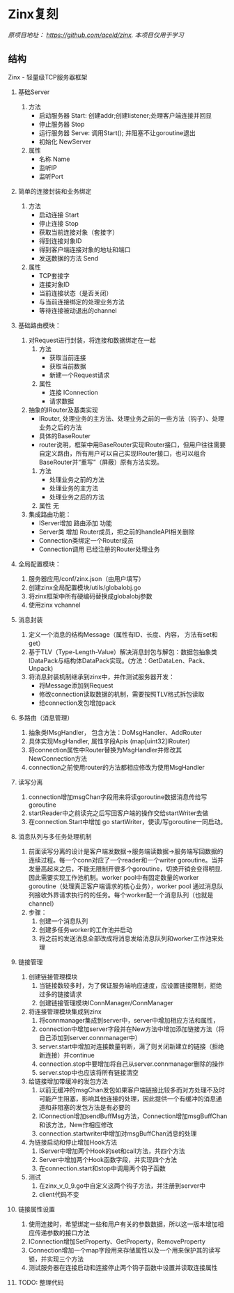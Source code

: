 # Zinx复刻

*原项目地址： <https://github.com/aceld/zinx>. 本项目仅用于学习*

## 结构

Zinx - 轻量级TCP服务器框架

1. 基础Server
    1. 方法
        - 启动服务器 Start: 创建addr;创建listener;处理客户端连接并回显
        - 停止服务器 Stop
        - 运行服务器 Serve: 调用Start(); 并阻塞不让goroutine退出
        - 初始化 NewServer
    2. 属性
        - 名称 Name
        - 监听IP
        - 监听Port

2. 简单的连接封装和业务绑定
    1. 方法
        - 启动连接 Start
        - 停止连接 Stop
        - 获取当前连接对象（套接字）
        - 得到连接对象ID
        - 得到客户端连接对象的地址和端口
        - 发送数据的方法 Send
    2. 属性
        - TCP套接字
        - 连接对象ID
        - 当前连接状态（是否关闭）
        - 与当前连接绑定的处理业务方法
        - 等待连接被动退出的channel

3. 基础路由模块：
    1. 对Request进行封装，将连接和数据绑定在一起
        1. 方法
           - 获取当前连接
           - 获取当前数据
           - 新建一个Request请求
        2. 属性
           - 连接 IConnection
           - 请求数据
    2. 抽象的IRouter及基类实现
        - IRouter, 处理业务的主方法、处理业务之前的一些方法（钩子）、处理业务之后的方法
        - 具体的BaseRouter
        - router说明，框架中用BaseRouter实现IRouter接口，但用户往往需要自定义路由，所有用户可以自己实现IRouter接口，也可以组合BaseRouter并“重写”（屏蔽）原有方法实现。
        1. 方法
           - 处理业务之前的方法
           - 处理业务的主方法
           - 处理业务之后的方法
        2. 属性 无
    3. 集成路由功能：
        - IServer增加 路由添加 功能
        - Server类 增加 Router成员，把之前的handleAPI相关删除
        - Connection类绑定一个Router成员
        - Connection调用 已经注册的Router处理业务

4. 全局配置模块：
   1. 服务器应用/conf/zinx.json（由用户填写）
   2. 创建zinx全局配置模块/utils/globalobj.go
   3. 将zinx框架中所有硬编码替换成globalobj参数
   4. 使用zinx vchannel

5. 消息封装
    1. 定义一个消息的结构Message（属性有ID、长度、内容， 方法有set和get）
    2. 基于TLV（Type-Length-Value）解决消息封包与解包：数据包抽象类IDataPack与结构体DataPack实现。(方法：GetDataLen、Pack、Unpack)
    3. 将消息封装机制继承到zinx中，并作测试服务器开发：
        - 将Message添加到Request
        - 修改connection读取数据的机制，需要按照TLV格式拆包读取
        - 给connection发包增加pack

6. 多路由（消息管理）
   1. 抽象类IMsgHandler， 包含方法：DoMsgHandler、AddRouter
   2. 具体实现MsgHandler, 属性字段Apis (map[uint32]IRouter)
   3. 将connection属性中Router替换为MsgHandler并修改其NewConnection方法
   4. connection之前使用router的方法都相应修改为使用MsgHandler

7. 读写分离
   1. connection增加msgChan字段用来将读goroutine数据消息传给写goroutine
   2. startReader中之前读完之后写回客户端的操作交给startWriter去做
   3. 在connection.Start中增加 go startWriter，使读/写goroutine一同启动。

8. 消息队列与多任务处理机制
   1. 前面读写分离的设计是客户端发数据->服务端读数据->服务端写回数据的连续过程。每一个conn对应了一个reader和一个writer goroutine。当并发量高起来之后，不能无限制开很多个goroutine，切换开销会变得明显. 因此需要实现工作池机制。worker pool中有固定数量的worker goroutine（处理真正客户端请求的核心业务），worker pool 通过消息队列接收外界请求执行的的任务。每个worker配一个消息队列（也就是channel）
   2. 步骤：
      1. 创建一个消息队列
      2. 创建多任务worker的工作池并启动
      3. 将之前的发送消息全部改成将消息发给消息队列和worker工作池来处理

9. 链接管理
   1. 创建链接管理模块
       1. 当链接数较多时，为了保证服务端响应速度，应设置链接限制，拒绝过多的链接请求
       2. 创建链接管理模块IConnManager/ConnManager
   2. 将连接管理模块集成到zinx
       1. 将connmanager集成到server中，server中增加相应方法和属性，
       2. connection中增加server字段并在New方法中增加添加链接方法（将自己添加到server.connmanager中）
       3. server.start中增加对连接数量判断，满了则关闭新建立的链接（拒绝新连接）并continue
       4. connection.stop中要增加将自己从server.connmanager删除的操作
       5. server.stop中也应该将所有链接清空
   3. 给链接增加带缓冲的发包方法
       1. 以前无缓冲的msgChan发包如果客户端链接比较多而对方处理不及时可能产生阻塞，影响其他连接的处理，因此提供一个有缓冲的消息通道和非阻塞的发包方法是有必要的
       2. IConnection增加sendBuffMsg方法，Connection增加msgBuffChan和该方法，New作相应修改
       3. connection.startwriter中增加对msgBuffChan消息的处理
   4. 为链接启动和停止增加Hook方法
       1. IServer中增加两个Hook的set和call方法，共四个方法
       2. Server中增加两个Hook函数字段，并实现四个方法
       3. 在connection.start和stop中调用两个钩子函数
   5. 测试
       1. 在zinx_v_0_9.go中自定义这两个钩子方法，并注册到server中
       2. client代码不变

10. 链接属性设置
    1. 使用连接时，希望绑定一些和用户有关的参数数据，所以这一版本增加相应传递参数的接口方法
    2. IConnection增加SetProperty、GetProperty，RemoveProperty
    3. Connection增加一个map字段用来存储属性以及一个用来保护其的读写锁，并实现三个方法
    4. 测试服务器在连接启动和连接停止两个钩子函数中设置并读取连接属性

11. TODO: 整理代码
